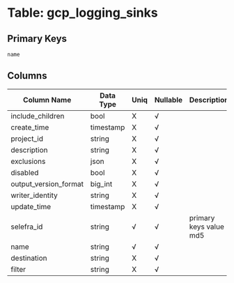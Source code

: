 # Table: gcp_logging_sinks

## Primary Keys 

```
name
```


## Columns 

|  Column Name   |  Data Type  | Uniq | Nullable | Description | 
|  ----  | ----  | ----  | ----  | ---- | 
| include_children | bool | X | √ |  | 
| create_time | timestamp | X | √ |  | 
| project_id | string | X | √ |  | 
| description | string | X | √ |  | 
| exclusions | json | X | √ |  | 
| disabled | bool | X | √ |  | 
| output_version_format | big_int | X | √ |  | 
| writer_identity | string | X | √ |  | 
| update_time | timestamp | X | √ |  | 
| selefra_id | string | √ | √ | primary keys value md5 | 
| name | string | √ | √ |  | 
| destination | string | X | √ |  | 
| filter | string | X | √ |  | 


